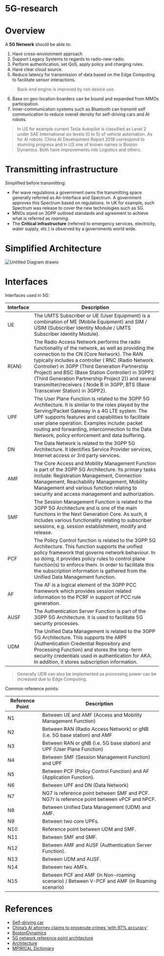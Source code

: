 # 5G-research

# Overview
A **5G Network** should be able to:

1. Have cross-environment approach
2. Support Legacy Systems to regards to radio-new-radio.
3. Perform authentication, set QoS, apply policy and charging rules.
4. Have clear cloud source.
5. Reduce latency for transmission of data based on the Edge Computing to facilitate sensor interactions.

> Back-end engine is improved by not-device use.

6. Base on geo-location boarders can be bound and expanded from MMOs participation.
7. Inner-communication systems such as Bluetooth can transmit self communication to reduce overall density for self-driving cars and AI robots.

>  In US for example current Tesla Autopilot is classified as Level 2 under SAE International six levels (0 to 5) of vehicle automation. As for AI robots:  China AI Development Report 2018 correspond to stunning progress and in US one of known names is Boston Dynamics. Both have improvements into Logistics and others.

# Transmitting infrastructure
Simplified before transmitting: 

* Per wave regulations a government owns the transmitting space generally referred as Air-Interface and Spectrum. A government approves this Spectrum based on regulations. In UK for example, such Spectrum was release to cover the new technologies such as 5G.   
* MNOs stand on 3GPP outlined standards and agreement to achieve what is referred as *roaming*. 
* The **Critical infrastructure** (referred to emergency services, electricity, water supply, etc.) is observed by a governments world wide.

# Simplified Architecture

![Untitled Diagram drawio](https://user-images.githubusercontent.com/101095778/157032513-8401abc0-f183-44ca-9add-652cbaf12b02.png)


# Interfaces
Interfaces used in 5G:

| Interface | Description |
--- | --- |
| UE | The UMTS Subscriber or UE (User Equipment) is a combination of ME (Mobile Equipment) and SIM / USIM (Subscriber Identity Module / UMTS Subscriber Identity Module). |
| R(AN) | The Radio Access Network performs the radio functionality of the network, as well as providing the connection to the CN (Core Network). The RAN typically includes a controller ( RNC (Radio Network Controller) in 3GPP (Third Generation Partnership Project) and BSC (Base Station Controller) in 3GPP2 (Third Generation Partnership Project 2)) and several transmitter/receivers ( Node B in 3GPP, BTS (Base Transceiver Station) in 3GPP2).|
| UPF | The User Plane Function is related to the 3GPP 5G Architecture. It is similar to the roles played by the Serving/Packet Gateway in a 4G LTE system. The UPF supports features and capabilities to facilitate user plane operation. Examples include: packet routing and forwarding, interconnection to the Data Network, policy enforcement and data buffering.|
| DN | The Data Network is related to the 3GPP 5G Architecture. It identifies Service Provider services, Internet access or 3rd party services.|
| AMF | The Core Access and Mobility Management Function is part of the 3GPP 5G Architecture. Its primary tasks include: Registration Management, Connection Management, Reachability Management, Mobility Management and various function relating to security and access management and authorization.|
| SMF | The Session Management Function is related to the 3GPP 5G Architecture and is one of the main functions in the Next Generation Core. As such, it includes various functionality relating to subscriber sessions, e.g. session establishment, modify and release.|
| PCF | The Policy Control function is related to the 3GPP 5G Architecture. This function supports the unified policy framework that governs network behaviour. In so doing, it provides policy rules to control plane function(s) to enforce them. In order to facilitate this the subscription information is gathered from the Unified Data Management function.|
| AF | The AF is a logical element of the 3GPP PCC framework which provides session related information to the PCRF in support of PCC rule generation.|
| AUSF | The Authentication Server Function is part of the 3GPP 5G Architecture. It is used to facilitate 5G security processes. |
| UDM | The Unified Data Management is related to the 3GPP 5G Architecture. This supports the ARPF (Authentication Credential Repository and Processing Function) and stores the long-term security credentials used in authentication for AKA. In addition, it stores subscription information.|

> Generally UDR can also be implemented as processing power can be increased due to Edge Computing.

Common reference points:

| Reference Point | Description |
--- | --- |
| N1 | Between UE and AMF (Access and Mobility Management Function) |
| N2|  Between RAN (Radio Access Network) or gNB (i.e. 5G base station) and AMF |
| N3 | Between RAN or gNB (i.e. 5G base station) and UPF (User Plane Function)  |
| N4 | Between SMF (Session Management Function) and UPF  |
| N5 | Between PCF (Policy Control Function) and AF (Application Function). |
| N6 | Between UPF and DN (Data Network) |
| N7 | NG7 is reference point between SMF and PCF. NG7r is reference point between vPCF and hPCF. |
| N8 | Between Unified Data Management (UDM) and AMF. |
| N9 | Between two core UPFs. |
| N10 | Reference point between UDM and SMF. |
| N11 | Between SMF and SMF. |
| N12 | Between AMF and AUSF (Authentication Server Function). |
| N13 | Between UDM and AUSF. |
| N14 | Between two AMFs. |
| N15 | Between PCF and AMF (in Non-roaming scenario) / Between V-PCF and AMF (in Roaming scenario) |


# References

* [Self-driving car](https://en.wikipedia.org/wiki/Self-driving_car)
* [China’s AI attorney claims to prosecute crimes ‘with 97% accuracy’](https://nypost.com/2021/12/27/chinas-ai-attorney-prosecutes-crimes-with-97-accuracy/)
* [BostonDynamics](https://www.bostondynamics.com/)
* [5G network reference point architecture](https://www.rfwireless-world.com/Terminology/5G-network-reference-point-architecture.html)
* [Architecture](https://www.grandmetric.com/2017/06/05/5g-core-network-a-short-overview/)
* [MPIRICAL Dictionary](https://www.mpirical.com/glossary/amf-core-access-and-mobility-management-function)
